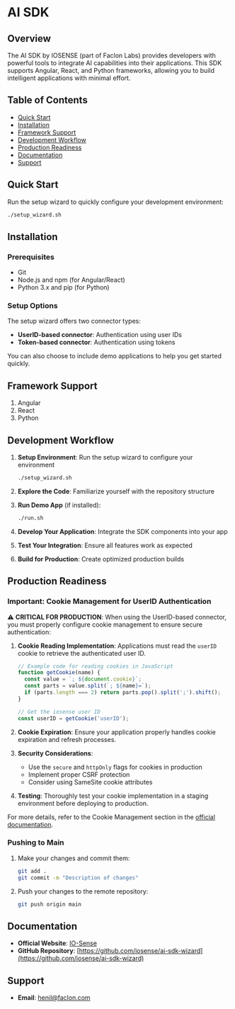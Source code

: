 # AI SDK

## Overview

The AI SDK by IOSENSE (part of Faclon Labs) provides developers with powerful tools to integrate AI capabilities into their applications. This SDK supports Angular, React, and Python frameworks, allowing you to build intelligent applications with minimal effort.

## Table of Contents

- [Quick Start](#quick-start)
- [Installation](#installation)
- [Framework Support](#framework-support)
- [Development Workflow](#development-workflow)
- [Production Readiness](#production-readiness)
- [Documentation](#documentation)
- [Support](#support)

## Quick Start

Run the setup wizard to quickly configure your development environment:

```bash
./setup_wizard.sh
```

## Installation

### Prerequisites

- Git
- Node.js and npm (for Angular/React)
- Python 3.x and pip (for Python)

### Setup Options

The setup wizard offers two connector types:
- **UserID-based connector**: Authentication using user IDs
- **Token-based connector**: Authentication using tokens

You can also choose to include demo applications to help you get started quickly.

## Framework Support

1. Angular
2. React
3. Python

## Development Workflow

1. **Setup Environment**: Run the setup wizard to configure your environment
   ```bash
   ./setup_wizard.sh
   ```

2. **Explore the Code**: Familiarize yourself with the repository structure

3. **Run Demo App** (if installed):
   ```bash
   ./run.sh
   ```

4. **Develop Your Application**: Integrate the SDK components into your app

5. **Test Your Integration**: Ensure all features work as expected

6. **Build for Production**: Create optimized production builds

## Production Readiness

### Important: Cookie Management for UserID Authentication

⚠️ **CRITICAL FOR PRODUCTION**: When using the UserID-based connector, you must properly configure cookie management to ensure secure authentication:

1. **Cookie Reading Implementation**: Applications must read the `userID` cookie to retrieve the authenticated user ID.

   ```javascript
   // Example code for reading cookies in JavaScript
   function getCookie(name) {
     const value = `; ${document.cookie}`;
     const parts = value.split(`; ${name}=`);
     if (parts.length === 2) return parts.pop().split(';').shift();
   }
   
   // Get the iosense user ID
   const userID = getCookie('userID');
   ```

2. **Cookie Expiration**: Ensure your application properly handles cookie expiration and refresh processes.

3. **Security Considerations**:
   - Use the `secure` and `httpOnly` flags for cookies in production
   - Implement proper CSRF protection
   - Consider using SameSite cookie attributes

4. **Testing**: Thoroughly test your cookie implementation in a staging environment before deploying to production.

For more details, refer to the Cookie Management section in the [official documentation](https://docs.iosense.dev/authentication/cookies).

### Pushing to Main

1. Make your changes and commit them:
   ```bash
   git add .
   git commit -m "Description of changes"
   ```

2. Push your changes to the remote repository:
   ```bash
   git push origin main
   ```

## Documentation

- **Official Website**: [IO-Sense](https://iosense.io/)
- **GitHub Repository**: [https://github.com/iosense/ai-sdk-wizard](https://github.com/iosense/ai-sdk-wizard)

## Support

- **Email**: henil@faclon.com